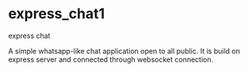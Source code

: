 # express_chat1
express chat

A simple whatsapp-like chat application open to all public. It is build on express server and connected through websocket connection.
